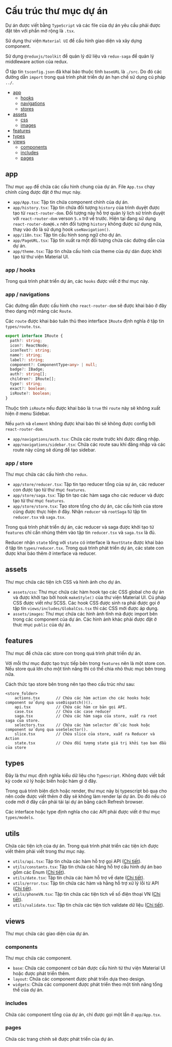 # Cấu trúc thư mục dự án

Dự án được viết bằng `TypeScript` và các file của dự án yêu cầu phải được đặt tên với phần mở rộng là `.tsx`.

Sử dụng thư viện `Material UI` để cấu hình giao diện và xây dựng component.

Sử dụng `@reduxjs/toolkit` để quản lý dữ liệu và `redux-saga` để quản lý middleware action của redux.

Ở tập tin `tsconfig.json` đã khai báo thuộc tính `baseURL` là `./src`. Do đó các đường dẫn `import` trong quá trình phát triển dự án hạn chế sử dụng cú pháp `../`.

- [app](#app)
  - [hooks](#app--hooks)
  - [navigations](#app--navigations)
  - [stores](#app--store)
- [assets](#assets)
  - [css](#css)
  - [images](#images)
- [features](#features)
- [types](#types)
- [views](#views)
  - [components](#components)
  - [includes](#includes)
  - [pages](#pages)

## app

Thư mục `app` để chứa các cấu hình chung của dự án. File `App.tsx` chạy chính cũng được đặt ở thư mục này.

- `app/App.tsx`: Tập tin chứa component chính của dự án.
- `app/history.tsx`: Tập tin chứa đối tượng `history` của trình duyệt được tạo từ `react-router-dom`. Đối tượng này hỗ trợ quản lý lịch sử trình duyệt với `react-router-dom` verson `5.x` trở về trước. Hiện tại đang sử dụng `react-router-dom@6.x` nên đối tượng `history` không được sử dụng nữa, thay vào đó là sử dụng hook `useNavigation()`.
- `app/i18n.tsx`: Tập tin cấu hình song ngữ cho dự án.
- `app/PageURL.tsx`: Tập tin xuất ra một đối tượng chứa các đường dẫn của dự án.
- `app/theme.tsx`: Tập tin chứa cấu hình của theme của dự dán được khởi tạo từ thư viện Material UI.

### app / hooks

Trong quá trình phát triển dự án, các `hooks` được viết ở thư mục này.

### app / navigations

Các đường dẫn được cấu hình cho `react-router-dom` sẽ được khai báo ở đây theo dạng một mảng các `Route`.

Các `route` được khai báo tuân thủ theo interface `IRoute` định nghĩa ở tập tin `types/route.tsx`.

```ts
export interface IRoute {
  path?: string;
  icon?: ReactNode;
  iconText?: string;
  name?: string;
  label?: string;
  component?: ComponentType<any> | null;
  badge?: IBadge;
  auth?: string[];
  children?: IRoute[];
  type?: string;
  exact?: boolean;
  isRoute?: boolean;
}
```

Thuộc tính `isRoute` nếu được khai báo là `true` thì `route` này sẽ không xuất hiện ở menu Sidebar.

Nếu `path` và `element` không được khai báo thì sẽ không được config bởi `react-router-dom`.

- `app/navigations/auth.tsx`: Chứa các route trước khi được đăng nhập.
- `app/navigations/sidebar.tsx`: Chứa các route sau khi đăng nhập và các route này cũng sẽ dùng để tạo sidebar.

### app / store

Thư mục chứa các cấu hình cho `redux`.

- `app/store/reducer.tsx`: Tập tin tạo reducer tổng của sự án, các reducer con được tạo từ thư mục `features`.
- `app/store/saga.tsx`: Tập tin tạo các hàm saga cho các reducer và được tạo từ thư mục `features`.
- `app/store/store.tsx`: Tạo store tổng cho dự án, các cấu hình của store cũng được thực hiện ở đây. Nhận `reducer` và `rootSaga` từ tập tin `reducer.tsx` và `saga.tsx`.

Trong quá trình phát triển dự án, các reducer và saga được khởi tạo từ `features` chỉ cần nhúng thêm vào tập tin `reducer.tsx` và `saga.tsx` là đủ.

Reducer nhận `state` tổng với `state` có interface là `RootState` được khai báo ở tập tin `types/reducer.tsx`. Trong quá trình phát triển dự án, các state con được khai báo thêm ở interface và reducer.

## assets

Thư mục chứa các tiện ích CSS và hình ảnh cho dự án.

- `assets/css`: Thư mục chứa các hàm hook tạo các CSS global cho dự án và được khởi tạo bởi hook `makeStyle()` của thư viện Material UI. Cú pháp CSS được viết như SCSS. Các hook CSS được sinh ra phải được gọi ở tập tin `views/includes/GlobalCss.tsx` thì các CSS mới được áp dụng.
- `assets/images`: Thư mục chứa các hình ảnh tĩnh mà được import bên trong các component của dự án. Các hình ảnh khác phải được đặt ở thưc mục `public` của dự án.

## features

Thư mục để chứa các store con trong quá trình phát triển dự án.

Với mỗi thư mục được tạo trực tiếp bên trong `features` nên là một store con. Nếu store quá lớn cho một tính năng thì có thể chia nhỏ thưc mục bên trong nữa.

Cách thức tạo store bên trong nên tạo theo cấu trúc như sau:

```
<store_folder>
    actions.tsx       // Chứa các hàm action cho các hooks hoặc component sử dụng qua useDispatch()().
    api.tsx           // Chứa các hàm cơ bản gọi API.
    case.tsx          // Chứa các case reducer
    saga.tsx          // Chứa các hàm saga của store, xuất ra root saga của store.
    selectors.tsx     // Chứa các hàm selector để các hook hoặc component sử dụng qua useSelector().
    slice.tsx         // Chứa slice của store, xuất ra Reducer và Action
    state.tsx         // Chứa đối tượng state giá trị khởi tạo ban đầu của store
```

## types

Đây là thư mục định nghĩa kiểu dữ liệu cho `Typescript`. Không được viết bất kỳ code xử lý hoặc biến hoặc hàm gì ở đây.

Trong quá trình biên dịch hoặc render, thư mục này bị typescript bỏ qua cho nên code được viết thêm ở đây sẽ không làm render lại dự án. Do đó nếu có code mới ở đây cần phải tải lại dự án bằng cách Refresh browser.

Các interface hoặc type định nghĩa cho các API phải được viết ở thư mục `types/models`.

## utils

Chứa các tiện ích của dự án. Trong quá trình phát triển các tiện ích được viết thêm phải viết trong thư mục này.

- `utils/api.tsx`: Tập tin chứa các hàm hỗ trợ gọi API ([Chi tiết](utils/api.md)).
- `utils/constants.tsx`: Tập tin chứa các hằng hỗ trợ cấu hình dự án bao gồm các Enum ([Chi tiết](utils/constants.md)).
- `utils/date.tsx`: Tập tin chứa các hàm hỗ trợ về date ([Chi tiết](utils/date.md)).
- `utils/error.tsx`: Tập tin chứa các hàm và hằng hỗ trợ xử lý lỗi từ API ([Chi tiết](utils/error.md)).
- `utils/phoneVN.tsx`: Tập tin chứa các tiện tích về số điện thoại VN ([Chi tiết](utils/phoneVN.md)).
- `utils/validate.tsx`: Tập tin chứa các tiện tích validate dữ liệu ([Chi tiết](utils/validate.md)).

## views

Thư mục chứa các giao diện của dự án.
### components

Thư mục chứa các component.

- `base`: Chứa các component cơ bản được cấu hình từ thư viện Material UI hoặc được phát triển thêm.
- `layout`: Chứa các component được phát triển dựa theo design.
- `widgets`: Chứa các component được phát triển theo một tính năng tổng thể của dự án.

### includes

Chứa các component tổng của dự án, chỉ được gọi một lần ở `app/App.tsx`.

### pages

Chứa các trang chính sẽ được phát triển của dự án.
